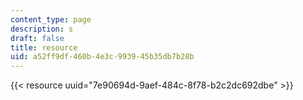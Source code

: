 ```yaml
---
content_type: page
description: s
draft: false
title: resource
uid: a52ff9df-460b-4e3c-9939-45b35db7b28b
---
```

{{< resource uuid="7e90694d-9aef-484c-8f78-b2c2dc692dbe" >}}